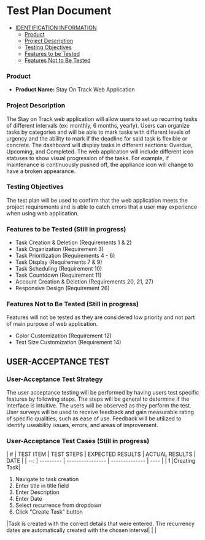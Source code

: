 Test Plan Document
==================
- [IDENTIFICATION INFORMATION](#identification-information)
  - [Product](#product)
  - [Project Description](#project-description)
  - [Testing Objectives](#testing-objectives)
  - [Features to be Tested](#features-to-be-tested)
  - [Features Not to Be Tested](#features-not-to-be-tested)

### Product

- **Product Name:** Stay On Track Web Application

### Project Description

The Stay on Track web application will allow users to 
set up recurring tasks of different intervals (ex: monthly, 6 months, yearly). 
Users can organize tasks by categories and will be able to mark  tasks with 
different levels of urgency and the ability to mark if the deadline for said 
task is flexible or concrete. The dashboard will display tasks in different 
sections: Overdue, Upcoming, and Completed. The web application will include 
different icon statuses to show visual progression of the tasks. For example, 
if maintenance is continuously pushed off, the appliance icon will change to 
have a broken appearance. 

### Testing Objectives

The test plan will be used to confirm that the web application meets the project 
requirements and is able to catch errors that a user may experience when using 
web application. 


### Features to be Tested (Still in progress)

- Task Creation & Deletion (Requirements 1 & 2)
- Task Organization (Requirement 3)
- Task Prioritization (Requirements 4 - 6)
- Task Display (Requirements 7 & 9)
- Task Scheduling (Requirement 10)
- Task Countdown (Requirement 11)
- Account Creation & Deletion (Requirements 20, 21, 27)
- Responsive Design (Requirement 26)

### Features Not to Be Tested (Still in progress)
Features will not be tested as they are considered low priority and not part
of main purpose of web application.
- Color Customization (Requirement 12)
- Text Size Customization (Requirement 14)

USER-ACCEPTANCE TEST
--------------------

### User-Acceptance Test Strategy
The user acceptance testing will be performed by having users test specific 
features by following steps. The steps will be general to determine if the 
interface is intuitive. The users will be observed as they perform the test. 
User surveys will be used to receive feedback and gain measurable rating of 
specific qualities, such as ease of use. Feedback will be utilized to identify 
useability issues, errors, and areas of improvement.

### User-Acceptance Test Cases (Still in progress)
| #   | TEST ITEM | TEST STEPS | EXPECTED RESULTS | ACTUAL RESULTS | DATE |
| --: | --------- | ---------------- | -------------- | ---- |
|  1  |Creating Task| 
<ol>
  <li>Navigate to task creation</li>
  <li>Enter title in title field </li>
  <li>Enter Description</li>
  <li>Enter Date</li>
  <li>Select recurrence from dropdown</li>
  <li>Click "Create Task" button</li>
</ol>
|Task is created with the correct details that were entered. The recurrency dates are automatically created with the chosen interval|                |      |

